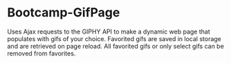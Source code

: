 # Bootcamp-GifPage
Uses Ajax requests to the GIPHY API to make a dynamic web page that populates with gifs of your choice.
Favorited gifs are saved in local storage and are retrieved on page reload. All favorited gifs or only select gifs can 
be removed from favorites.
